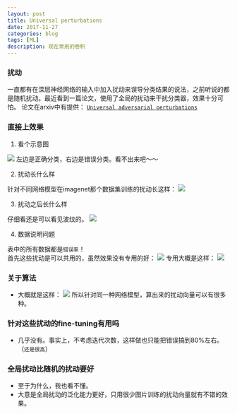 ```yaml
---
layout: post
title: Universal perturbations
date: 2017-11-27
categories: blog
tags: [ML]
description: 现在常用的卷积
---
```


### 扰动
一直都有在深层神经网络的输入中加入扰动来误导分类结果的说法，之前听说的都是随机扰动。最近看到一篇论文，使用了全局的扰动来干扰分类器，效果十分可怕。
论文在arxiv中有提供：
[``Universal adversarial perturbations``](https://arxiv.org/abs/1610.08401) 

### 直接上效果
1. 看个示意图

![](https://raw.githubusercontent.com/zkm670541684/zkm670541684.github.io/master/assets/image/uap_1.png )
左边是正确分类，右边是错误分类。看不出来吧～～

2. 扰动长什么样

针对不同网络模型在imagenet那个数据集训练的扰动长这样：
![](https://raw.githubusercontent.com/zkm670541684/zkm670541684.github.io/master/assets/image/uap_2.png )

3. 扰动之后长什么样

仔细看还是可以看见波纹的。
![](https://raw.githubusercontent.com/zkm670541684/zkm670541684.github.io/master/assets/image/uap_3.png )

4. 数据说明问题

表中的所有数据都是`错误率`！  
首先这些扰动是可以共用的，虽然效果没有专用的好：
![](https://raw.githubusercontent.com/zkm670541684/zkm670541684.github.io/master/assets/image/uap_4.png )
专用大概是这样：
 ![](https://raw.githubusercontent.com/zkm670541684/zkm670541684.github.io/master/assets/image/uap_5.png )

### 关于算法
* 大概就是这样：
![](https://raw.githubusercontent.com/zkm670541684/zkm670541684.github.io/master/assets/image/uap_6.png )
所以针对同一种网络模型，算出来的扰动向量可以有很多种。

### 针对这些扰动的fine-tuning有用吗
* 几乎没有。事实上，不考虑迭代次数，这样做也只能把错误搞到80%左右。（`还是很高`）

### 全局扰动比随机的扰动要好
* 至于为什么，我也看不懂。
* 大意是全局扰动的泛化能力更好，只用很少图片训练的扰动向量就有不错的效果。